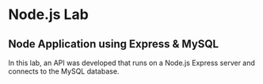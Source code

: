 # Node.js Lab

## Node Application using Express & MySQL

In this lab, an API was developed that runs on a Node.js Express server and connects to the MySQL database.
